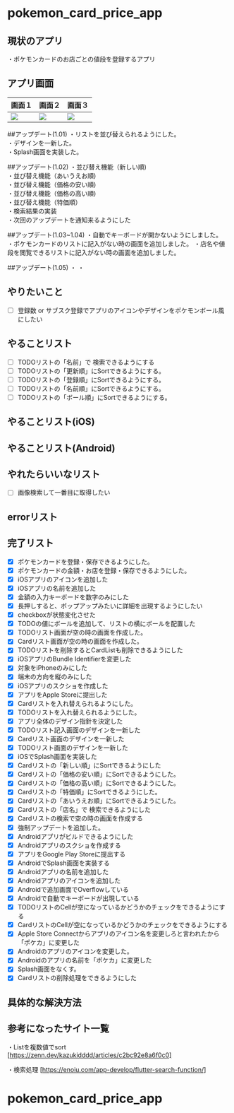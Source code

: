 # pokemon_card_price_app

## 現状のアプリ  
・ポケモンカードのお店ごとの値段を登録するアプリ  

## アプリ画面

| 画面１ |  画面２  |  画面３
| ---- | ---- | ---- | 
|  ![](https://user-images.githubusercontent.com/67954894/172390766-fcc138f9-3d13-484b-9ae6-e979cf243ad2.png)  | ![](https://user-images.githubusercontent.com/67954894/172390751-e6de2c03-2cdd-4a1f-b683-b72fa1a21c46.png) |  ![](https://user-images.githubusercontent.com/67954894/172390726-abecdcae-98e4-4140-8598-e971c48e8981.png) |  



##アップデート(1.01)
・リストを並び替えられるようにした。  
・デザインを一新した。  
・Splash画面を実装した。  

##アップデート(1.02)
・並び替え機能（新しい順)  
・並び替え機能（あいうえお順)  
・並び替え機能（価格の安い順)  
・並び替え機能（価格の高い順)  
・並び替え機能（特価順）  
・検索結果の実装  
・次回のアップデートを通知来るようにした  

##アップデート(1.03~1.04)
・自動でキーボードが開かないようにしました。  
・ポケモンカードのリストに記入がない時の画面を追加しました。
・店名や値段を閲覧できるリストに記入がない時の画面を追加しました。

##アップデート(1.05)
・
・


## やりたいこと
- [ ] 登録数 or サブスク登録でアプリのアイコンやデザインをポケモンボール風にしたい

## やることリスト
- [ ] TODOリストの「名前」で 検索できるようにする
- [ ] TODOリストの「更新順」にSortできるようにする。
- [ ] TODOリストの「登録順」にSortできるようにする。
- [ ] TODOリストの「名前順」にSortできるようにする。
- [ ] TODOリストの「ボール順」にSortできるようにする。

## やることリスト(iOS)

## やることリスト(Android)

## やれたらいいなリスト
- [ ] 画像検索して一番目に取得したい

## errorリスト


## 完了リスト
- [x] ポケモンカードを登録・保存できるようにした。
- [x] ポケモンカードの金額・お店を登録・保存できるようにした。
- [x] iOSアプリのアイコンを追加した
- [x] iOSアプリの名前を追加した
- [x] 金額の入力キーボードを数字のみにした
- [x] 長押しすると、ポップアップみたいに詳細を出現するようにしたい
- [x] checkboxが状態変化させた
- [x] TODOの値にボールを追加して、リストの横にボールを配置した
- [x] TODOリスト画面が空の時の画面を作成した。
- [x] Cardリスト画面が空の時の画面を作成した。
- [x] TODOリストを削除するとCardListも削除できるようにした
- [x] iOSアプリのBundle Identifierを変更した
- [x] 対象をiPhoneのみにした
- [x] 端末の方向を縦のみにした
- [x] iOSアプリのスクショを作成した
- [x] アプリをApple Storeに提出した
- [x] Cardリストを入れ替えられるようにした。
- [x] TODOリストを入れ替えられるようにした。
- [x] アプリ全体のデザイン指針を決定した
- [x] TODOリスト記入画面のデザインを一新した
- [x] Cardリスト画面のデザインを一新した
- [x] TODOリスト画面のデザインを一新した
- [x] iOSでSplash画面を実装した
- [x] Cardリストの「新しい順」にSortできるようにした
- [x] Cardリストの「価格の安い順」にSortできるようにした。
- [x] Cardリストの「価格の高い順」にSortできるようにした。
- [x] Cardリストの「特価順」にSortできるようにした。
- [x] Cardリストの「あいうえお順」にSortできるようにした。
- [x] Cardリストの「店名」で 検索できるようにした
- [x] Cardリストの検索で空の時の画面を作成する
- [x] 強制アップデートを追加した。
- [x] Androidアプリがビルドできるようにした
- [x] Androidアプリのスクショを作成する
- [x] アプリをGoogle Play Storeに提出する
- [x] AndroidでSplash画面を実装する
- [x] Androidアプリの名前を追加した
- [x] Androidアプリのアイコンを追加した
- [x] Androidで追加画面でOverflowしている
- [x] Androidで自動でキーボードが出現している
- [x] TODOリストのCellが空になっているかどうかのチェックをできるようにする
- [x] CardリストのCellが空になっているかどうかのチェックをできるようにする
- [x] Apple Store Connectからアプリのアイコン名を変更しろと言われたから「ポケカ」に変更した
- [x] Androidのアプリのアイコンを変更した。
- [x] Androidのアプリの名前を「ポケカ」に変更した
- [x] Splash画面をなくす。
- [x] Cardリストの削除処理をできるようにした

## 具体的な解決方法

## 参考になったサイト一覧
・Listを複数値でsort
[https://zenn.dev/kazukidddd/articles/c2bc92e8a6f0c0]

・検索処理
[https://enoiu.com/app-develop/flutter-search-function/]
# pokemon_card_price_app

